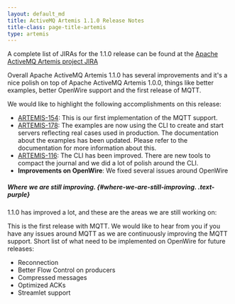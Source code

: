 ```yaml
--- 
layout: default_md
title: ActiveMQ Artemis 1.1.0 Release Notes
title-class: page-title-artemis
type: artemis
---
```


A complete list of JIRAs for the 1.1.0 release can be found at the
[Apache ActiveMQ Artemis project
JIRA](https://issues.apache.org/jira/secure/ReleaseNote.jspa?version=12332642&projectId=12315920)

Overall Apache ActiveMQ Artemis 1.1.0 has several improvements and it's
a nice polish on top of Apache ActiveMQ Artemis 1.0.0, things like
better examples, better OpenWire support and the first release of MQTT.

We would like to highlight the following accomplishments on this
release:

* [ARTEMIS-154](https://issues.apache.org/jira/browse/ARTEMIS-154): This is our first implementation of the MQTT support.
* [ARTEMIS-178](https://issues.apache.org/jira/browse/ARTEMIS-178): The examples are now using the CLI to create and start servers reflecting real cases used in production. The documentation about the examples has been updated. Please refer to the documentation for more information about this.
* [ARTEMIS-116](https://issues.apache.org/jira/browse/ARTEMIS-116): The CLI has been improved. There are new tools to compact the journal and we did a lot of polish around the CLI.
* **Improvements on OpenWire**: We fixed several issues around OpenWire

##### Where we are still improving. {#where-we-are-still-improving. .text-purple}

1.1.0 has improved a lot, and these are the areas we are still working
on:

This is the first release with MQTT. We would like to hear from you if
you have any issues around MQTT as we are continuously improving the
MQTT support.
Short list of what need to be implemented on OpenWire for future
releases:
* Reconnection
* Better Flow Control on producers
* Compressed messages
* Optimized ACKs
* Streamlet support
